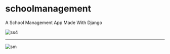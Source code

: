 # schoolmanagement
A School Management App Made With Django


![ss4](https://user-images.githubusercontent.com/55910733/77225805-c440bf00-6b98-11ea-8c66-b75cf4cf80a8.png)

<hr>

![sm](https://user-images.githubusercontent.com/55910733/77225830-07029700-6b99-11ea-885f-bada88f4548a.png)
